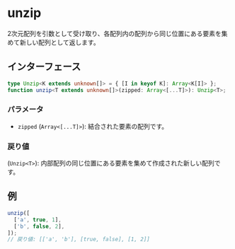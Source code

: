 # unzip

2次元配列を引数として受け取り、各配列内の配列から同じ位置にある要素を集めて新しい配列として返します。

## インターフェース

```typescript
type Unzip<K extends unknown[]> = { [I in keyof K]: Array<K[I]> };
function unzip<T extends unknown[]>(zipped: Array<[...T]>): Unzip<T>;
```

### パラメータ

- `zipped` (`Array<[...T]>`): 結合された要素の配列です。

### 戻り値

(`Unzip<T>`): 内部配列の同じ位置にある要素を集めて作成された新しい配列です。

## 例

```typescript
unzip([
  ['a', true, 1],
  ['b', false, 2],
]);
// 戻り値: [['a', 'b'], [true, false], [1, 2]]
```

